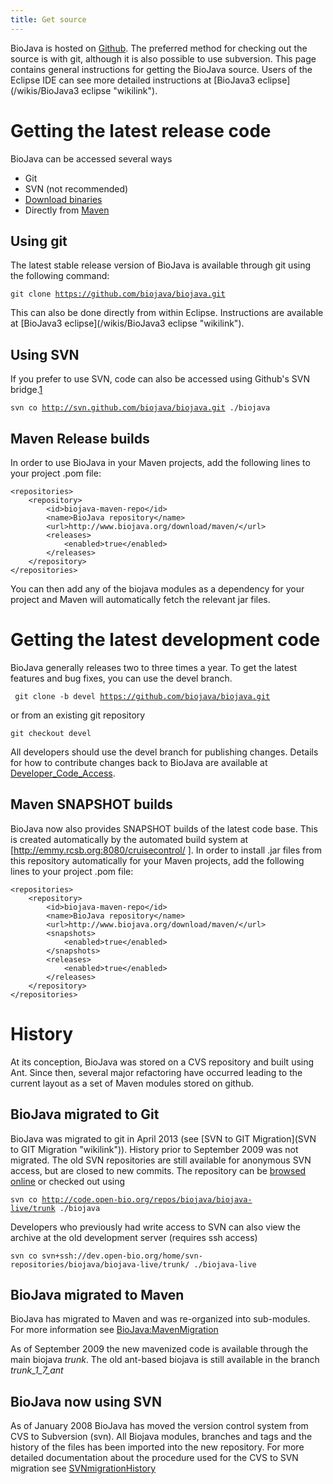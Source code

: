```yaml
---
title: Get source
---
```


BioJava is hosted on [Github](https://github.com/biojava/biojava/). The
preferred method for checking out the source is with git, although it is
also possible to use subversion. This page contains general instructions
for getting the BioJava source. Users of the Eclipse IDE can see more
detailed instructions at [BioJava3
eclipse](/wikis/BioJava3 eclipse "wikilink").

Getting the latest release code
===============================

BioJava can be accessed several ways

-   Git
-   SVN (not recommended)
-   [Download binaries](/wikis/BioJava:Download "wikilink")
-   Directly from [Maven](http://maven.apache.org/)

Using git
---------

The latest stable release version of BioJava is available through git
using the following command:

`git clone `[`https://github.com/biojava/biojava.git`](https://github.com/biojava/biojava.git)

This can also be done directly from within Eclipse. Instructions are
available at [BioJava3 eclipse](/wikis/BioJava3 eclipse "wikilink").

Using SVN
---------

If you prefer to use SVN, code can also be accessed using Github's SVN
bridge.[1](https://github.com/blog/1178-collaborating-on-github-with-subversion)

`svn co `[`http://svn.github.com/biojava/biojava.git`](http://svn.github.com/biojava/biojava.git)` ./biojava`

Maven Release builds
--------------------

In order to use BioJava in your Maven projects, add the following lines
to your project .pom file:

    <repositories>
        <repository>
            <id>biojava-maven-repo</id>
            <name>BioJava repository</name>
            <url>http://www.biojava.org/download/maven/</url>
            <releases>
                <enabled>true</enabled>
            </releases>
        </repository>
    </repositories>

You can then add any of the biojava modules as a dependency for your
project and Maven will automatically fetch the relevant jar files.

Getting the latest development code
===================================

BioJava generally releases two to three times a year. To get the latest
features and bug fixes, you can use the devel branch.

` git clone -b devel `[`https://github.com/biojava/biojava.git`](https://github.com/biojava/biojava.git)

or from an existing git repository

`git checkout devel`

All developers should use the devel branch for publishing changes.
Details for how to contribute changes back to BioJava are available at
[Developer\_Code\_Access](Developer_Code_Access "wikilink").

Maven SNAPSHOT builds
---------------------

BioJava now also provides SNAPSHOT builds of the latest code base. This
is created automatically by the automated build system at
[<http://emmy.rcsb.org:8080/cruisecontrol/> ]. In order to install .jar
files from this repository automatically for your Maven projects, add
the following lines to your project .pom file:

    <repositories>
        <repository>
            <id>biojava-maven-repo</id>
            <name>BioJava repository</name>
            <url>http://www.biojava.org/download/maven/</url>
            <snapshots>
                <enabled>true</enabled>
            </snapshots>
            <releases>
                <enabled>true</enabled>
            </releases>
        </repository>
    </repositories>

History
=======

At its conception, BioJava was stored on a CVS repository and built
using Ant. Since then, several major refactoring have occurred leading
to the current layout as a set of Maven modules stored on github.

BioJava migrated to Git
-----------------------

BioJava was migrated to git in April 2013 (see [SVN to GIT
Migration](SVN to GIT Migration "wikilink")). History prior to September
2009 was not migrated. The old SVN repositories are still available for
anonymous SVN access, but are closed to new commits. The repository can
be [browsed online](http://code.open-bio.org/?root=biojava) or checked
out using

`svn co `[`http://code.open-bio.org/repos/biojava/biojava-live/trunk`](http://code.open-bio.org/repos/biojava/biojava-live/trunk)` ./biojava`

Developers who previously had write access to SVN can also view the
archive at the old development server (requires ssh access)

`svn co svn+ssh://dev.open-bio.org/home/svn-repositories/biojava/biojava-live/trunk/ ./biojava-live`

BioJava migrated to Maven
-------------------------

BioJava has migrated to Maven and was re-organized into sub-modules. For
more information see <BioJava:MavenMigration>

As of September 2009 the new mavenized code is available through the
main biojava *trunk*. The old ant-based biojava is still available in
the branch *trunk\_1\_7\_ant*

BioJava now using SVN
---------------------

As of January 2008 BioJava has moved the version control system from CVS
to Subversion (svn). All Biojava modules, branches and tags and the
history of the files has been imported into the new repository. For more
detailed documentation about the procedure used for the CVS to SVN
migration see [SVNmigrationHistory](SVNmigrationHistory "wikilink")
